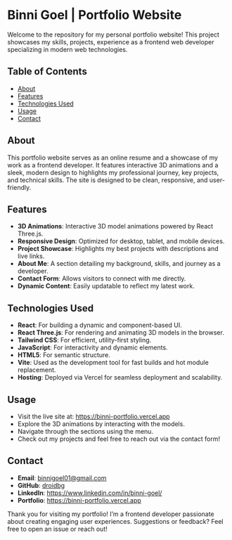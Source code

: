 # Binni Goel | Portfolio Website

Welcome to the repository for my personal portfolio website! This project showcases my skills, projects, experience as a frontend web developer specializing in modern web technologies.

## Table of Contents

- [About](#about)
- [Features](#features)
- [Technologies Used](#technologies-used)
- [Usage](#usage)
- [Contact](#contact)

## About

This portfolio website serves as an online resume and a showcase of my work as a frontend developer. It features interactive 3D animations and a sleek, modern design to highlights my professional journey, key projects, and technical skills. The site is designed to be clean, responsive, and user-friendly.

## Features

- **3D Animations**: Interactive 3D model animations powered by React Three.js.
- **Responsive Design**: Optimized for desktop, tablet, and mobile devices.
- **Project Showcase**: Highlights my best projects with descriptions and live links.
- **About Me**: A section detailing my background, skills, and journey as a developer.
- **Contact Form**: Allows visitors to connect with me directly.
- **Dynamic Content**: Easily updatable to reflect my latest work.

## Technologies Used

- **React**: For building a dynamic and component-based UI.
- **React Three.js**: For rendering and animating 3D models in the browser.
- **Tailwind CSS**: For efficient, utility-first styling.
- **JavaScript**: For interactivity and dynamic elements.
- **HTML5**: For semantic structure.
- **Vite**: Used as the development tool for fast builds and hot module replacement.
- **Hosting**: Deployed via Vercel for seamless deployment and scalability.

## Usage

- Visit the live site at: https://binni-portfolio.vercel.app
- Explore the 3D animations by interacting with the models.
- Navigate through the sections using the menu.
- Check out my projects and feel free to reach out via the contact form!

## Contact

- **Email**: binnigoel01@gmail.com
- **GitHub**: [droidbg](https://github.com/droidbg)
- **LinkedIn**: https://www.linkedin.com/in/binni-goel/
- **Portfolio**: https://binni-portfolio.vercel.app

Thank you for visiting my portfolio! I’m a frontend developer passionate about creating engaging user experiences. Suggestions or feedback? Feel free to open an issue or reach out!
